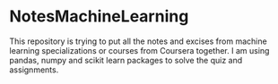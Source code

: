 # NotesMachineLearning
This repository is trying to put all the notes and excises from machine learning specializations or courses from Coursera together.
I am using pandas, numpy and scikit learn packages to solve the quiz and assignments.
